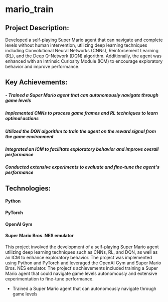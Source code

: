 # mario_train
## Project Description:
Developed a self-playing Super Mario agent that can navigate and complete levels without human intervention, utilizing deep learning techniques including Convolutional Neural Networks (CNNs), Reinforcement Learning (RL), and the Deep Q-Network (DQN) algorithm. Additionally, the agent was enhanced with an Intrinsic Curiosity Module (ICM) to encourage exploratory behavior and improve performance.

## Key Achievements:

#####  - Trained a Super Mario agent that can autonomously navigate through game levels
##### Implemented CNNs to process game frames and RL techniques to learn optimal actions
##### Utilized the DQN algorithm to train the agent on the reward signal from the game environment
##### Integrated an ICM to facilitate exploratory behavior and improve overall performance
##### Conducted extensive experiments to evaluate and fine-tune the agent's performance
## Technologies:

#### Python
#### PyTorch
#### OpenAI Gym
#### Super Mario Bros. NES emulator
This project involved the development of a self-playing Super Mario agent utilizing deep learning techniques such as CNNs, RL, and DQN, as well as an ICM to enhance exploratory behavior. The project was implemented using Python and PyTorch and leveraged the OpenAI Gym and Super Mario Bros. NES emulator. The project's achievements included training a Super Mario agent that could navigate game levels autonomously and extensive experimentation to fine-tune performance.
- Trained a Super Mario agent that can autonomously navigate through game levels
